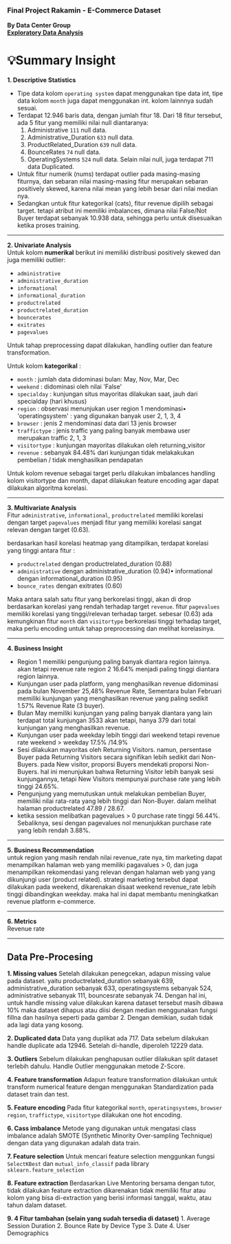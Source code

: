 ### Final Project Rakamin - E-Commerce Dataset 
<b>By Data Center Group</b><br>
[**Exploratory Data Analysis**](https://github.com/Adhete/final_project_rakamin/blob/main/ecommerce_finpro.ipynb "Data Preprocessing")
# 💡Summary Insight
**1. Descriptive Statistics**
- Tipe data kolom `operating system` dapat menggunakan tipe data int,
tipe data kolom `month` juga dapat menggunakan int. kolom lainnnya sudah sesuai.
- Terdapat 12.946 baris data, dengan jumlah fitur 18. Dari 18 fitur tersebut, ada 5 fitur yang memiliki nilai null diantaranya:
	1. Administrative `111` null data.
	2. Administrative_Duration `633` null data.
	3. ProductRelated_Duration `639` null data.
	4. BounceRates `74` null data.
	5. OperatingSystems `524` null data.
Selain nilai null, juga terdapat 711 data Duplicated.
- Untuk fitur numerik (nums) terdapat outlier pada masing-masing fiturnya, dan sebaran nilai masing-masing fitur merupakan sebaran positively skewed, karena nilai mean yang lebih besar dari nilai median nya.
- Sedangkan untuk fitur kategorikal (cats), fitur revenue dipilih sebagai target. tetapi atribut ini memiliki imbalances, dimana nilai False/Not Buyer terdapat sebanyak 10.938 data, sehingga perlu untuk disesuaikan ketika proses training.

------------
**2. Univariate Analysis**<br>
Untuk kolom **numerikal** berikut ini memiliki distribusi positively skewed
dan juga memiliki outlier:
- `administrative`
- `administrative_duration`
- `informational`
- `informational_duration`
- `productrelated`
- `productrelated_duration`
- `bouncerates`
- `exitrates`
- `pagevalues`

Untuk tahap preprocessing dapat dilakukan, handling outlier dan feature
transformation.

Untuk kolom **kategorikal** :
- `month` : jumlah data didominasi bulan: May, Nov, Mar, Dec
- `weekend` : didominasi oleh nilai 'False'
- `specialday` : kunjungan situs mayoritas dilakukan saat, jauh dari specialday (hari khusus)
- `region` : observasi menunjukan user region 1 mendominasi• 'operatingsystem' : yang digunakan banyak user 2, 1, 3, 4
- `browser` : jenis 2 mendominasi data dari 13 jenis browser
- `traffictype` : jenis traffic yang paling banyak membawa user
merupakan traffic 2, 1, 3
- `visitortype` : kunjungan mayoritas dilakukan oleh
returning_visitor
- `revenue` : sebanyak 84.48% dari kunjungan tidak melakakukan
pembelian / tidak menghasilkan pendapatan

Untuk kolom revenue sebagai target perlu dilakukan imbalances handling kolom visitortype dan month, dapat dilakukan feature encoding agar dapat dilakukan algoritma korelasi.

------------

**3. Multivariate Analysis**<br>
Fitur `administrative`, `informational`, `productrelated` memiliki korelasi dengan target `pagevalues` menjadi fitur yang memiliki korelasi sangat relevan dengan target (0.63).

berdasarkan hasil korelasi heatmap yang ditampilkan, terdapat korelasi
yang tinggi antara fitur :
- `productrelated` dengan productrelated_duration (0.88)
- `administrative` dengan administrative_duration (0.94)• informational dengan informational_duration (0.95)
- `bounce_rates` dengan exitrates (0.60)

Maka antara salah satu fitur yang berkorelasi tinggi, akan di drop berdasarkan korelasi yang rendah terhadap target `revenue`. fitur `pagevalues` memiliki korelasi yang tinggi/relevan terhadap target. sebesar (0.63) ada kemungkinan fitur `month` dan `visitortype` berkorelasi tinggi terhadap target, maka perlu encoding untuk tahap preprocessing dan melihat korelasinya.

------------

**4. Business Insight**
- Region 1 memiliki pengunjung paling banyak diantara region lainnya. akan tetapi revenue rate region 2 16.64% menjadi paling tinggi diantara region lainnya.
- Kunjungan user pada platform, yang menghasilkan revenue didominasi pada bulan November 25,48% Revenue Rate, Sementara bulan Februari memiliki kunjungan yang menghasilkan revenue yang paling sedikit 1.57% Revenue Rate (3 buyer).
- Bulan May memiliki kunjungan yang paling banyak diantara yang lain terdapat total kunjungan 3533 akan tetapi, hanya 379 dari total kunjungan yang menghasilkan revenue.
- Kunjungan user pada weekday lebih tinggi dari weekend tetapi revenue rate weekend > weekday 17.5% /14.9%
- Sesi dilakukan mayoritas oleh Returning Visitors. namun, persentase Buyer pada Returning Visitors secara signifikan lebih sedikit dari Non-Buyers. pada New visitor, proporsi Buyers mendekati proporsi Non-Buyers. hal ini menunjukan bahwa Returning Visitor lebih banyak sesi kunjungannya, tetapi New Visitors mempunyai purchase rate yang lebih tinggi 24.65%.
- Pengunjung yang memutuskan untuk melakukan pembelian Buyer, memiliki nilai rata-rata yang lebih tinggi dari Non-Buyer. dalam melihat halaman productrelated 47.89 / 28.67.
- ketika session melibatkan pagevalues > 0 purchase rate tinggi 56.44%. Sebaliknya, sesi dengan pagevalues nol menunjukkan purchase rate yang lebih rendah 3.88%.


------------
**5. Business Recommendation**<br>
untuk region yang masih rendah nilai revenue_rate nya, tim marketing dapat menampilkan halaman web yang memiliki pagavalues > 0, dan juga menampilkan rekomendasi yang relevan dengan halaman web yang yang dikunjungi user (product related). strategi marketing tersebut dapat dilakukan pada weekend, dikarenakan disaat weekend revenue_rate lebih tinggi dibandingkan weekday. maka hal ini dapat membantu meningkatkan revenue platform e-commerce.


------------


**6. Metrics**<br>
Revenue rate

------------

## Data Pre-Procesing

**1. Missing values**
Setelah dilakukan penegcekan, adapun missing value pada dataset. yaitu productrelated_duration sebanyak 639, administrative_duration sebanyak 633, operatingsystems sebanyak 524, administrative sebanyak 111, bouncesrate sebanyak 74. Dengan hal ini, untuk handle missing value dilakukan karena dataset tersebut masih dibawa 10% maka dataset dihapus atau diisi dengan median menggunakan fungsi fillna dan hasilnya seperti pada gambar 2. Dengan demikian, sudah tidak ada lagi data yang kosong.

**2. Duplicated data**
Data yang duplikat ada 717. Data sebelum dilakukan handle duplicate ada 12946. Setelah di-handle, diperoleh 12229 data.

**3. Outliers**
Sebelum dilakukan penghapusan outlier dilakukan split dataset terlebih dahulu. Handle Outlier menggunakan metode Z-Score.

**4. Feature transformation**
Adapun feature transformation dilakukan untuk transform numerical feature dengan menggunakan Standardization pada dataset train dan test.

**5. Feature encoding**
Pada fitur kategorikal `month`, `operatingsystems`, `browser` `region`, `traffictype`, `visitortype` dilakukan one hot encoding.

**6. Cass imbalance**
Metode yang digunakan untuk mengatasi class imbalance adalah SMOTE (Synthetic Minority Over-sampling Technique) dengan data yang digunakan adalah data train.

**7. Feature selection**
Untuk mencari feature selection menggunkan fungsi `SelectKBest` dan `mutual_info_classif` pada library `sklearn.feature_selection`

**8. Feature extraction**
Berdasarkan Live Mentoring bersama dengan tutor, tidak dilakukan feature extraction dikarenakan tidak memiliki fitur atau kolom yang bisa di-extraction yang berisi informasi tanggal, waktu, atau tahun dalam dataset.

**9. 4 Fitur tambahan (selain yang sudah tersedia di dataset)**
		1.  Average Session Duration
		2.  Bounce Rate by Device Type
		3.  Date
		4.  User Demographics
